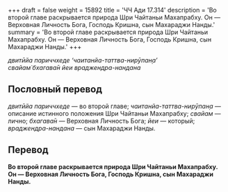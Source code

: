 +++
draft = false
weight = 15892
title = 'ЧЧ Ади 17.314'
description = 'Во второй главе раскрывается природа Шри Чайтаньи Махапрабху. Он — Верховная Личность Бога, Господь Кришна, сын Махараджи Нанды.'
summary = 'Во второй главе раскрывается природа Шри Чайтаньи Махапрабху. Он — Верховная Личность Бога, Господь Кришна, сын Махараджи Нанды.'
+++

_двитӣйа париччхеде ‘чаитанйа-таттва-нирӯпан̣а’  
свайам̇ бхагава̄н йеи враджендра-нандана_

## Пословный перевод

_двитӣйа_ _париччхеде_ — во второй главе; _чаитанйа_\-_таттва_\-_нирӯпан̣а_ — описание истинного положения Шри Чайтаньи Махапрабху; _свайам_ — лично; _бхагава̄н_ — Верховная Личность Бога; _йеи_ — который; _враджендра_\-_нандана_ — сын Махараджи Нанды.

## Перевод

**Во второй главе раскрывается природа Шри Чайтаньи Махапрабху. Он — Верховная Личность Бога, Господь Кришна, сын Махараджи Нанды.**
